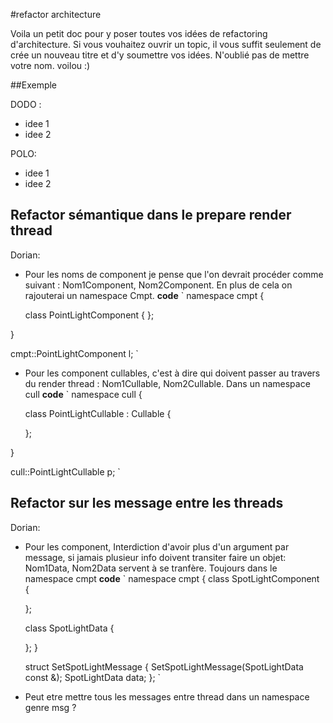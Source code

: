 #refactor architecture

Voila un petit doc pour y poser toutes vos idées de refactoring d'architecture. Si vous vouhaitez ouvrir un topic, il vous suffit seulement de crée un nouveau titre et d'y soumettre vos idées. N'oublié pas de mettre votre nom. voilou :)

##Exemple

DODO :
- idee 1
- idee 2

POLO:
- idee 1
- idee 2

## Refactor sémantique dans le prepare render thread

Dorian:
* Pour les noms de component je pense que l'on devrait procéder comme suivant : Nom1Component, Nom2Component. En plus de cela on rajouterai un namespace Cmpt.
**code**
`
namespace cmpt
{

  class PointLightComponent
  {
  };

}

cmpt::PointLightComponent l;
`

* Pour les component cullables, c'est à dire qui doivent passer au travers du render thread : Nom1Cullable, Nom2Cullable.
Dans un namespace cull
**code**
`
namespace cull
{

  class PointLightCullable : Cullable<Sphere>
  {

  };

}

cull::PointLightCullable p;
`

## Refactor sur les message entre les threads

Dorian:
* Pour les component, Interdiction d'avoir plus d'un argument par message, si jamais plusieur info doivent transiter faire un objet: Nom1Data, Nom2Data servent à se tranfère. Toujours dans le namespace cmpt
**code**
`
  namespace cmpt
  {
    class SpotLightComponent
    {

    };

    class SpotLightData
    {

    };
  }

  struct SetSpotLightMessage
  {
    SetSpotLightMessage(SpotLightData const &);
    SpotLightData data;
  };
`
* Peut etre mettre tous les messages entre thread dans un namespace genre msg ?
